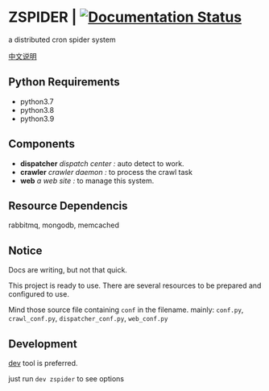 # ZSPIDER | [![Documentation Status](https://readthedocs.org/projects/zspider/badge/?version=latest)](http://zspider.readthedocs.org/en/latest/?badge=latest)
a distributed cron spider system

[中文说明](README.md)


## Python Requirements
- python3.7
- python3.8
- python3.9

## Components
- **dispatcher**
_dispatch center :_ auto detect to work.
- **crawler**
_crawler daemon :_ to process the crawl task
- **web**
_a web site :_ to manage this system.

## Resource Dependencis
rabbitmq, mongodb, memcached

## Notice
Docs are writing, but not that quick.

This project is ready to use. There are several resources to be prepared and configured to use.

Mind those source file containing `conf` in the filename. mainly: `conf.py`, `crawl_conf.py`, `dispatcher_conf.py`, `web_conf.py`

## Development
[dev](https://github.com/wish/dev) tool is preferred.

just run `dev zspider` to see options
